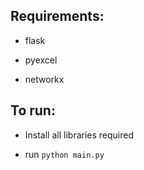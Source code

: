 ## Requirements:
+ flask

+ pyexcel

+ networkx

## To run:
+ Install all libraries required

+ run `python main.py`
